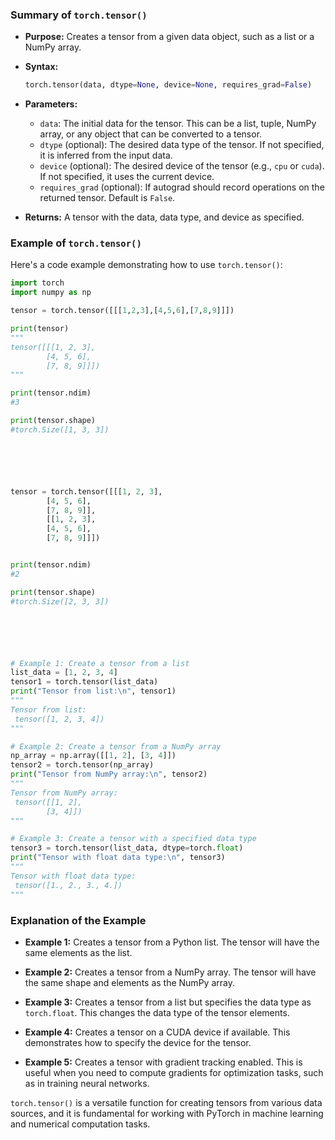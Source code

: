 
### Summary of `torch.tensor()`

- **Purpose:** Creates a tensor from a given data object, such as a list or a NumPy array.

- **Syntax:**
  ```python
  torch.tensor(data, dtype=None, device=None, requires_grad=False)
  ```

- **Parameters:**
  - `data`: The initial data for the tensor. This can be a list, tuple, NumPy array, or any object that can be converted to a tensor.
  - `dtype` (optional): The desired data type of the tensor. If not specified, it is inferred from the input data.
  - `device` (optional): The desired device of the tensor (e.g., `cpu` or `cuda`). If not specified, it uses the current device.
  - `requires_grad` (optional): If autograd should record operations on the returned tensor. Default is `False`.

- **Returns:** A tensor with the data, data type, and device as specified.

### Example of `torch.tensor()`

Here's a code example demonstrating how to use `torch.tensor()`:

```python
import torch
import numpy as np

tensor = torch.tensor([[[1,2,3],[4,5,6],[7,8,9]]])

print(tensor)
"""
tensor([[[1, 2, 3],
        [4, 5, 6],
        [7, 8, 9]]])
"""

print(tensor.ndim)
#3

print(tensor.shape)
#torch.Size([1, 3, 3])






tensor = torch.tensor([[[1, 2, 3],
        [4, 5, 6],
        [7, 8, 9]],
        [[1, 2, 3],
        [4, 5, 6],
        [7, 8, 9]]])


print(tensor.ndim)
#2

print(tensor.shape)
#torch.Size([2, 3, 3])






# Example 1: Create a tensor from a list
list_data = [1, 2, 3, 4]
tensor1 = torch.tensor(list_data)
print("Tensor from list:\n", tensor1)
"""
Tensor from list:
 tensor([1, 2, 3, 4])
"""

# Example 2: Create a tensor from a NumPy array
np_array = np.array([[1, 2], [3, 4]])
tensor2 = torch.tensor(np_array)
print("Tensor from NumPy array:\n", tensor2)
"""
Tensor from NumPy array:
 tensor([[1, 2],
        [3, 4]])
"""

# Example 3: Create a tensor with a specified data type
tensor3 = torch.tensor(list_data, dtype=torch.float)
print("Tensor with float data type:\n", tensor3)
"""
Tensor with float data type:
 tensor([1., 2., 3., 4.])
"""


```

### Explanation of the Example

- **Example 1:** Creates a tensor from a Python list. The tensor will have the same elements as the list.

- **Example 2:** Creates a tensor from a NumPy array. The tensor will have the same shape and elements as the NumPy array.

- **Example 3:** Creates a tensor from a list but specifies the data type as `torch.float`. This changes the data type of the tensor elements.

- **Example 4:** Creates a tensor on a CUDA device if available. This demonstrates how to specify the device for the tensor.

- **Example 5:** Creates a tensor with gradient tracking enabled. This is useful when you need to compute gradients for optimization tasks, such as in training neural networks.

`torch.tensor()` is a versatile function for creating tensors from various data sources, and it is fundamental for working with PyTorch in machine learning and numerical computation tasks.